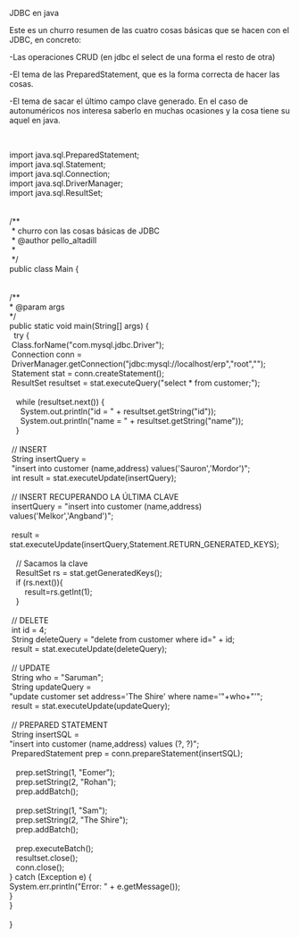 <p>
	JDBC en java</p>
<p>
	Este es un churro resumen de las cuatro cosas b&aacute;sicas que se hacen con el JDBC, en concreto:</p>
<p>
	-Las operaciones CRUD (en jdbc el select de una forma el resto de otra)</p>
<p>
	-El tema de las PreparedStatement, que es la forma correcta de hacer las cosas.</p>
<p>
	-El tema de sacar el &uacute;ltimo campo clave generado. En el caso de autonum&eacute;ricos nos interesa saberlo en muchas ocasiones y la cosa tiene su aquel en java.</p>
<p>
	&nbsp;</p>
<div>
	import java.sql.PreparedStatement;</div>
<div>
	import java.sql.Statement;</div>
<div>
	import java.sql.Connection;</div>
<div>
	import java.sql.DriverManager;</div>
<div>
	import java.sql.ResultSet;</div>
<div>
	&nbsp;</div>
<div>
	&nbsp;</div>
<div>
	/**</div>
<div>
	&nbsp;* churro con las cosas b&aacute;sicas de JDBC</div>
<div>
	&nbsp;* @author pello_altadill</div>
<div>
	&nbsp;*</div>
<div>
	&nbsp;*/</div>
<div>
	public class Main {</div>
<div>
	&nbsp;</div>
<div>
	&nbsp;</div>
<div>
	/**</div>
<div>
	* @param args</div>
<div>
	*/</div>
<div>
	public static void main(String[] args) {</div>
<div>
	&nbsp; try {</div>
<div>
	&nbsp;Class.forName(&quot;com.mysql.jdbc.Driver&quot;);</div>
<div>
	&nbsp;Connection conn =</div>
<div>
	&nbsp;DriverManager.getConnection(&quot;jdbc:mysql://localhost/erp&quot;,&quot;root&quot;,&quot;&quot;);</div>
<div>
	&nbsp;Statement stat = conn.createStatement();</div>
<div>
	&nbsp;ResultSet resultset = stat.executeQuery(&quot;select * from customer;&quot;);</div>
<div>
	&nbsp;</div>
<div>
	&nbsp; &nbsp;while (resultset.next()) {</div>
<div>
	&nbsp; &nbsp; &nbsp;System.out.println(&quot;id = &quot; + resultset.getString(&quot;id&quot;));</div>
<div>
	&nbsp; &nbsp; &nbsp;System.out.println(&quot;name = &quot; + resultset.getString(&quot;name&quot;));</div>
<div>
	&nbsp; &nbsp;}</div>
<div>
	&nbsp; &nbsp;</div>
<div>
	&nbsp;// INSERT</div>
<div>
	&nbsp;String insertQuery =&nbsp;</div>
<div>
	&nbsp;&quot;insert into customer (name,address) values(&#39;Sauron&#39;,&#39;Mordor&#39;)&quot;;</div>
<div>
	&nbsp;int result = stat.executeUpdate(insertQuery);</div>
<div>
	&nbsp;</div>
<div>
	&nbsp;// INSERT RECUPERANDO LA &Uacute;LTIMA CLAVE</div>
<div>
	&nbsp;insertQuery = &quot;insert into customer (name,address) values(&#39;Melkor&#39;,&#39;Angband&#39;)&quot;;</div>
<div>
	&nbsp;</div>
<div>
	&nbsp;result = stat.executeUpdate(insertQuery,Statement.RETURN_GENERATED_KEYS);</div>
<div>
	&nbsp; &nbsp;</div>
<div>
	&nbsp; &nbsp;// Sacamos la clave</div>
<div>
	&nbsp; &nbsp;ResultSet rs = stat.getGeneratedKeys();</div>
<div>
	&nbsp; &nbsp;if (rs.next()){</div>
<div>
	&nbsp; &nbsp; &nbsp; &nbsp;result=rs.getInt(1);</div>
<div>
	&nbsp; &nbsp;}</div>
<div>
	&nbsp;</div>
<div>
	&nbsp;// DELETE</div>
<div>
	&nbsp;int id = 4;</div>
<div>
	&nbsp;String deleteQuery = &quot;delete from customer where id=&quot; + id;</div>
<div>
	&nbsp;result = stat.executeUpdate(deleteQuery);</div>
<div>
	&nbsp;</div>
<div>
	&nbsp;// UPDATE</div>
<div>
	&nbsp;String who = &quot;Saruman&quot;;</div>
<div>
	&nbsp;String updateQuery =&nbsp;</div>
<div>
	&quot;update customer set address=&#39;The Shire&#39; where name=&#39;&quot;+who+&quot;&#39;&quot;;</div>
<div>
	&nbsp;result = stat.executeUpdate(updateQuery);</div>
<div>
	&nbsp;</div>
<div>
	&nbsp;// PREPARED STATEMENT</div>
<div>
	&nbsp;String insertSQL =&nbsp;</div>
<div>
	&quot;insert into customer (name,address) values (?, ?)&quot;;</div>
<div>
	&nbsp;PreparedStatement prep = conn.prepareStatement(insertSQL);</div>
<div>
	&nbsp;</div>
<div>
	&nbsp; &nbsp;prep.setString(1, &quot;Eomer&quot;);</div>
<div>
	&nbsp; &nbsp;prep.setString(2, &quot;Rohan&quot;);</div>
<div>
	&nbsp; &nbsp;prep.addBatch();</div>
<div>
	&nbsp;</div>
<div>
	&nbsp; &nbsp;prep.setString(1, &quot;Sam&quot;);</div>
<div>
	&nbsp; &nbsp;prep.setString(2, &quot;The Shire&quot;);</div>
<div>
	&nbsp; &nbsp;prep.addBatch();</div>
<div>
	&nbsp;</div>
<div>
	&nbsp; &nbsp;prep.executeBatch();</div>
<div>
	&nbsp; &nbsp;resultset.close();</div>
<div>
	&nbsp; &nbsp;conn.close();</div>
<div>
	} catch (Exception e) {</div>
<div>
	System.err.println(&quot;Error: &quot; + e.getMessage());</div>
<div>
	}</div>
<div>
	}</div>
<div>
	&nbsp;</div>
<div>
	}</div>
<div>
	&nbsp;</div>
